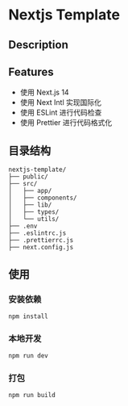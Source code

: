 
# Nextjs Template

## Description

## Features

- 使用 Next.js 14
- 使用 Next Intl 实现国际化
- 使用 ESLint 进行代码检查
- 使用 Prettier 进行代码格式化

## 目录结构

```plaintext
nextjs-template/
├── public/
├── src/
│   ├── app/
│   ├── components/
│   ├── lib/
│   ├── types/
│   └── utils/
├── .env
├── .eslintrc.js
├── .prettierrc.js
├── next.config.js
```

## 使用

### 安装依赖

```bash
npm install
```

### 本地开发

```bash
npm run dev
```

### 打包

```bash
npm run build
```
